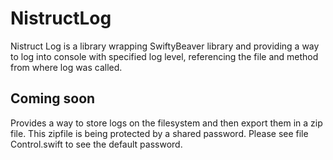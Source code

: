 # NistructLog

Nistruct Log is a library wrapping SwiftyBeaver library and providing a way to log into console with specified log level, 
referencing the file and method from where log was called. 


## Coming soon

Provides a way to store logs on the filesystem and then export them in a zip file.
This zipfile is being protected by a shared password. 
Please see file Control.swift to see the default password.
